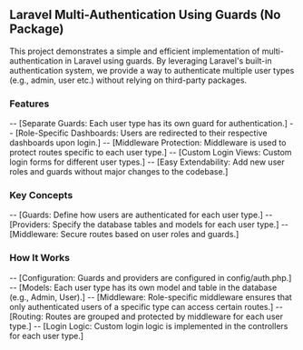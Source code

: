 ## Laravel Multi-Authentication Using Guards (No Package)

This project demonstrates a simple and efficient implementation of multi-authentication in Laravel using guards. By leveraging Laravel's built-in authentication system, we provide a way to authenticate multiple user types (e.g., admin, user etc.) without relying on third-party packages.

### Features

-- [Separate Guards: Each user type has its own guard for authentication.]
-- [Role-Specific Dashboards: Users are redirected to their respective dashboards upon login.]
-- [Middleware Protection: Middleware is used to protect routes specific to each user type.]
-- [Custom Login Views: Custom login forms for different user types.]
-- [Easy Extendability: Add new user roles and guards without major changes to the codebase.]

### Key Concepts

-- [Guards: Define how users are authenticated for each user type.]
-- [Providers: Specify the database tables and models for each user type.]
-- [Middleware: Secure routes based on user roles and guards.]

### How It Works

-- [Configuration: Guards and providers are configured in config/auth.php.]
-- [Models: Each user type has its own model and table in the database (e.g., Admin, User).]
-- [Middleware: Role-specific middleware ensures that only authenticated users of a specific type can access certain routes.]
-- [Routing: Routes are grouped and protected by middleware for each user type.]
-- [Login Logic: Custom login logic is implemented in the controllers for each user type.]
